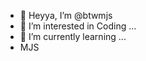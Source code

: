 - 👋 Heyya, I’m @btwmjs
- 👀 I’m interested in Coding ...
- 🌱 I’m currently learning ...
- MJS

<!---
btwmjs/btwmjs is a ✨ special ✨ repository because its `README.md` (this file) appears on your GitHub profile.
You can click the Preview link to take a look at your changes.
--->
